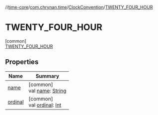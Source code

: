 //[time-core](../../../../index.md)/[com.chrynan.time](../../index.md)/[ClockConvention](../index.md)/[TWENTY_FOUR_HOUR](index.md)

# TWENTY_FOUR_HOUR

[common]\
[TWENTY_FOUR_HOUR](index.md)

## Properties

| Name | Summary |
|---|---|
| [name](../../-meridiem-period/-p-m/index.md#-372974862%2FProperties%2F-2124218425) | [common]<br>val [name](../../-meridiem-period/-p-m/index.md#-372974862%2FProperties%2F-2124218425): [String](https://kotlinlang.org/api/latest/jvm/stdlib/kotlin/-string/index.html) |
| [ordinal](../../-meridiem-period/-p-m/index.md#-739389684%2FProperties%2F-2124218425) | [common]<br>val [ordinal](../../-meridiem-period/-p-m/index.md#-739389684%2FProperties%2F-2124218425): [Int](https://kotlinlang.org/api/latest/jvm/stdlib/kotlin/-int/index.html) |
